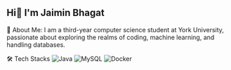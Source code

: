## Hi👋 I'm Jaimin Bhagat

💫 About Me:
I am a third-year computer science student at York University, passionate about exploring the realms of coding, machine learning, and handling databases.



🛠️ Tech Stacks
![Java](https://img.shields.io/badge/Java-ED8B00?style=for-the-badge&logo=java&logoColor=white)
![MySQL](https://img.shields.io/badge/MySQL-4479A1?style=for-the-badge&logo=mysql&logoColor=white)
![Docker](https://img.shields.io/badge/Docker-2496ED?style=for-the-badge&logo=docker&logoColor=white)

